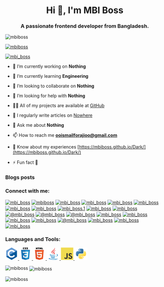 <h1 align="center">Hi 👋, I'm MBI Boss</h1>
<h3 align="center">A passionate frontend developer from Bangladesh.</h3>

<p align="left"> <img src="https://komarev.com/ghpvc/?username=mbiboss&label=Profile%20views&color=0e75b6&style=flat" alt="mbiboss" /> </p>

<p align="left"> <a href="https://github.com/ryo-ma/github-profile-trophy"><img src="https://github-profile-trophy.vercel.app/?username=mbiboss" alt="mbiboss" /></a> </p>

<p align="left"> <a href="https://twitter.com/mbi_boss" target="blank"><img src="https://img.shields.io/twitter/follow/mbi_boss?logo=twitter&style=for-the-badge" alt="mbi_boss" /></a> </p>

- 🔭 I’m currently working on **Nothing**

- 🌱 I’m currently learning **Engineering**

- 👯 I’m looking to collaborate on **Nothing**

- 🤝 I’m looking for help with **Nothing**

- 👨‍💻 All of my projects are available at [GitHub](GitHub)

- 📝 I regularly write articles on [Nowhere](Nowhere)

- 💬 Ask me about **Nothing**

- 📫 How to reach me **ooismailforajioo@gmail.com**

- 📄 Know about my experiences [https://mbiboss.github.io/Dark/](https://mbiboss.github.io/Dark/)

- ⚡ Fun fact **🐸**

### Blogs posts
<!-- BLOG-POST-LIST:START -->
<!-- BLOG-POST-LIST:END -->

<h3 align="left">Connect with me:</h3>
<p align="left">
<a href="https://codepen.io/mbi_boss" target="blank"><img align="center" src="https://raw.githubusercontent.com/rahuldkjain/github-profile-readme-generator/master/src/images/icons/Social/codepen.svg" alt="mbi_boss" height="30" width="40" /></a>
<a href="https://dev.to/mbiboss" target="blank"><img align="center" src="https://raw.githubusercontent.com/rahuldkjain/github-profile-readme-generator/master/src/images/icons/Social/devto.svg" alt="mbiboss" height="30" width="40" /></a>
<a href="https://twitter.com/mbi_boss" target="blank"><img align="center" src="https://raw.githubusercontent.com/rahuldkjain/github-profile-readme-generator/master/src/images/icons/Social/twitter.svg" alt="mbi_boss" height="30" width="40" /></a>
<a href="https://linkedin.com/in/mbi_boss" target="blank"><img align="center" src="https://raw.githubusercontent.com/rahuldkjain/github-profile-readme-generator/master/src/images/icons/Social/linked-in-alt.svg" alt="mbi_boss" height="30" width="40" /></a>
<a href="https://stackoverflow.com/users/mbi_boss" target="blank"><img align="center" src="https://raw.githubusercontent.com/rahuldkjain/github-profile-readme-generator/master/src/images/icons/Social/stack-overflow.svg" alt="mbi_boss" height="30" width="40" /></a>
<a href="https://codesandbox.com/mbi_boss" target="blank"><img align="center" src="https://raw.githubusercontent.com/rahuldkjain/github-profile-readme-generator/master/src/images/icons/Social/codesandbox.svg" alt="mbi_boss" height="30" width="40" /></a>
<a href="https://kaggle.com/mbi_boss" target="blank"><img align="center" src="https://raw.githubusercontent.com/rahuldkjain/github-profile-readme-generator/master/src/images/icons/Social/kaggle.svg" alt="mbi_boss" height="30" width="40" /></a>
<a href="https://fb.com/mbi_boss" target="blank"><img align="center" src="https://raw.githubusercontent.com/rahuldkjain/github-profile-readme-generator/master/src/images/icons/Social/facebook.svg" alt="mbi_boss" height="30" width="40" /></a>
<a href="https://instagram.com/mbi_boss.1" target="blank"><img align="center" src="https://raw.githubusercontent.com/rahuldkjain/github-profile-readme-generator/master/src/images/icons/Social/instagram.svg" alt="mbi_boss.1" height="30" width="40" /></a>
<a href="https://dribbble.com/mbi_boss" target="blank"><img align="center" src="https://raw.githubusercontent.com/rahuldkjain/github-profile-readme-generator/master/src/images/icons/Social/dribbble.svg" alt="mbi_boss" height="30" width="40" /></a>
<a href="https://www.behance.net/mbi_boss" target="blank"><img align="center" src="https://raw.githubusercontent.com/rahuldkjain/github-profile-readme-generator/master/src/images/icons/Social/behance.svg" alt="mbi_boss" height="30" width="40" /></a>
<a href="https://hashnode.com/@mbi_boss" target="blank"><img align="center" src="https://raw.githubusercontent.com/rahuldkjain/github-profile-readme-generator/master/src/images/icons/Social/hashnode.svg" alt="@mbi_boss" height="30" width="40" /></a>
<a href="https://medium.com/@mbi_boss" target="blank"><img align="center" src="https://raw.githubusercontent.com/rahuldkjain/github-profile-readme-generator/master/src/images/icons/Social/medium.svg" alt="@mbi_boss" height="30" width="40" /></a>
<a href="https://www.youtube.com/c/@mbi_boss" target="blank"><img align="center" src="https://raw.githubusercontent.com/rahuldkjain/github-profile-readme-generator/master/src/images/icons/Social/youtube.svg" alt="@mbi_boss" height="30" width="40" /></a>
<a href="https://www.codechef.com/users/mbi_boss" target="blank"><img align="center" src="https://cdn.jsdelivr.net/npm/simple-icons@3.1.0/icons/codechef.svg" alt="mbi_boss" height="30" width="40" /></a>
<a href="https://www.hackerrank.com/mbi_boss" target="blank"><img align="center" src="https://raw.githubusercontent.com/rahuldkjain/github-profile-readme-generator/master/src/images/icons/Social/hackerrank.svg" alt="mbi_boss" height="30" width="40" /></a>
<a href="https://codeforces.com/profile/mbi_boss" target="blank"><img align="center" src="https://raw.githubusercontent.com/rahuldkjain/github-profile-readme-generator/master/src/images/icons/Social/codeforces.svg" alt="mbi_boss" height="30" width="40" /></a>
<a href="https://www.leetcode.com/mbi_boss" target="blank"><img align="center" src="https://raw.githubusercontent.com/rahuldkjain/github-profile-readme-generator/master/src/images/icons/Social/leet-code.svg" alt="mbi_boss" height="30" width="40" /></a>
<a href="https://www.hackerearth.com/@mbi_boss" target="blank"><img align="center" src="https://raw.githubusercontent.com/rahuldkjain/github-profile-readme-generator/master/src/images/icons/Social/hackerearth.svg" alt="@mbi_boss" height="30" width="40" /></a>
<a href="https://auth.geeksforgeeks.org/user/mbi_boss" target="blank"><img align="center" src="https://raw.githubusercontent.com/rahuldkjain/github-profile-readme-generator/master/src/images/icons/Social/geeks-for-geeks.svg" alt="mbi_boss" height="30" width="40" /></a>
<a href="https://www.topcoder.com/members/mbi_boss" target="blank"><img align="center" src="https://raw.githubusercontent.com/rahuldkjain/github-profile-readme-generator/master/src/images/icons/Social/topcoder.svg" alt="mbi_boss" height="30" width="40" /></a>
<a href="/mbi_boss" target="blank"><img align="center" src="https://raw.githubusercontent.com/rahuldkjain/github-profile-readme-generator/master/src/images/icons/Social/rss.svg" alt="mbi_boss" height="30" width="40" /></a>
</p>

<h3 align="left">Languages and Tools:</h3>
<p align="left"> <a href="https://www.cprogramming.com/" target="_blank" rel="noreferrer"> <img src="https://raw.githubusercontent.com/devicons/devicon/master/icons/c/c-original.svg" alt="c" width="40" height="40"/> </a> <a href="https://www.w3schools.com/css/" target="_blank" rel="noreferrer"> <img src="https://raw.githubusercontent.com/devicons/devicon/master/icons/css3/css3-original-wordmark.svg" alt="css3" width="40" height="40"/> </a> <a href="https://www.w3.org/html/" target="_blank" rel="noreferrer"> <img src="https://raw.githubusercontent.com/devicons/devicon/master/icons/html5/html5-original-wordmark.svg" alt="html5" width="40" height="40"/> </a> <a href="https://www.java.com" target="_blank" rel="noreferrer"> <img src="https://raw.githubusercontent.com/devicons/devicon/master/icons/java/java-original.svg" alt="java" width="40" height="40"/> </a> <a href="https://developer.mozilla.org/en-US/docs/Web/JavaScript" target="_blank" rel="noreferrer"> <img src="https://raw.githubusercontent.com/devicons/devicon/master/icons/javascript/javascript-original.svg" alt="javascript" width="40" height="40"/> </a> <a href="https://www.python.org" target="_blank" rel="noreferrer"> <img src="https://raw.githubusercontent.com/devicons/devicon/master/icons/python/python-original.svg" alt="python" width="40" height="40"/> </a> </p>

<p><img align="left" src="https://github-readme-stats.vercel.app/api/top-langs?username=mbiboss&show_icons=true&locale=en&layout=compact" alt="mbiboss" /></p>

<p>&nbsp;<img align="center" src="https://github-readme-stats.vercel.app/api?username=mbiboss&show_icons=true&locale=en" alt="mbiboss" /></p>

<p><img align="center" src="https://github-readme-streak-stats.herokuapp.com/?user=mbiboss&" alt="mbiboss" /></p>
